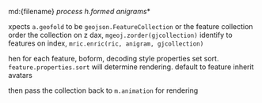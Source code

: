 
 md:{filename}
*process h.formed anigrams**

xpects `a.geofold` to be `geojson.FeatureCollection`
or the feature collection
 order the collection on z dax, `mgeoj.zorder(gjcollection)`
 identify to features on index, `mric.enric(ric, anigram, gjcollection)`

hen for each feature,
 boform, decoding style properties
 set sort. `feature.properties.sort` will determine rendering. default to feature
 inherit avatars

then pass the collection back to `m.animation` for rendering